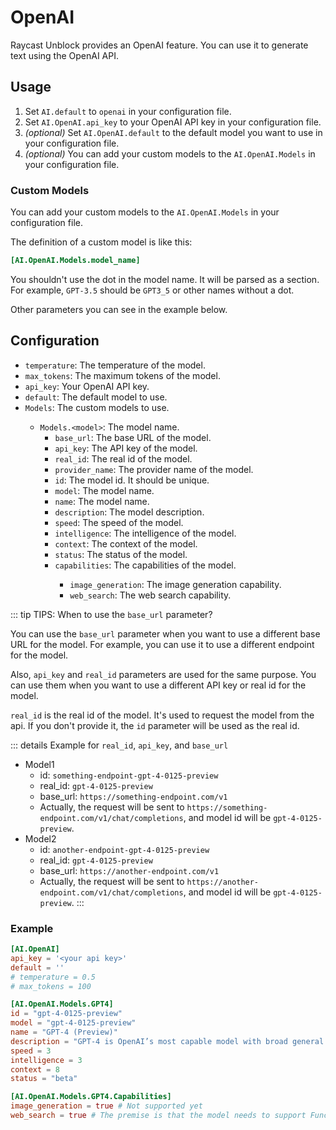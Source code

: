 # OpenAI

Raycast Unblock provides an OpenAI feature. You can use it to generate text using the OpenAI API.

## Usage

1. Set `AI.default` to `openai` in your configuration file.
2. Set `AI.OpenAI.api_key` to your OpenAI API key in your configuration file.
3. *(optional)* Set `AI.OpenAI.default` to the default model you want to use in your configuration file.
4. *(optional)* You can add your custom models to the `AI.OpenAI.Models` in your configuration file.

### Custom Models

You can add your custom models to the `AI.OpenAI.Models` in your configuration file.

The definition of a custom model is like this:

```toml
[AI.OpenAI.Models.model_name]
```

You shouldn't use the dot in the model name. It will be parsed as a section. For example, `GPT-3.5` should be `GPT3_5` or other names without a dot.

Other parameters you can see in the example below.

## Configuration

- `temperature`: The temperature of the model. <Badge type="info" text="Optional" />
- `max_tokens`: The maximum tokens of the model. <Badge type="info" text="Optional" />
- `api_key`: Your OpenAI API key.
- `default`: The default model to use. <Badge type="info" text="Optional" />
- `Models`: The custom models to use. <Badge type="info" text="Optional" />
  - `Models.<model>`: The model name.
    - `base_url`: The base URL of the model. <Badge type="info" text="Optional" /> <Badge type="warning" text="^v0.5.0-beta.2" />
    - `api_key`: The API key of the model. <Badge type="info" text="Optional" /> <Badge type="warning" text="^v0.5.0-beta.2" />
    - `real_id`: The real id of the model. <Badge type="info" text="Optional" /> <Badge type="warning" text="^v0.5.0-beta.2" />
    - `provider_name`: The provider name of the model. <Badge type="info" text="Optional" /> <Badge type="warning" text="^v0.5.0-beta.2" />
    - `id`: The model id. It should be unique.
    - `model`: The model name.
    - `name`: The model name.
    - `description`: The model description.
    - `speed`: The speed of the model.
    - `intelligence`: The intelligence of the model.
    - `context`: The context of the model.
    - `status`: The status of the model. <Badge type="info" text="Optional" />
    - `capabilities`: The capabilities of the model. <Badge type="info" text="Optional" />
      - `image_generation`: The image generation capability. <Badge type="info" text="Optional" />
      - `web_search`: The web search capability. <Badge type="info" text="Optional" />

::: tip TIPS: When to use the `base_url` parameter?

You can use the `base_url` parameter when you want to use a different base URL for the model. For example, you can use it to use a different endpoint for the model.

Also, `api_key` and `real_id` parameters are used for the same purpose. You can use them when you want to use a different API key or real id for the model.

`real_id` is the real id of the model. It's used to request the model from the api. If you don't provide it, the `id` parameter will be used as the real id.

::: details Example for `real_id`, `api_key`, and `base_url`

- Model1
  - id: `something-endpoint-gpt-4-0125-preview`
  - real_id: `gpt-4-0125-preview`
  - base_url: `https://something-endpoint.com/v1`
  - Actually, the request will be sent to `https://something-endpoint.com/v1/chat/completions`, and model id will be `gpt-4-0125-preview`.
- Model2
  - id: `another-endpoint-gpt-4-0125-preview`
  - real_id: `gpt-4-0125-preview`
  - base_url: `https://another-endpoint.com/v1`
  - Actually, the request will be sent to `https://another-endpoint.com/v1/chat/completions`, and model id will be `gpt-4-0125-preview`.
:::

### Example

```toml
[AI.OpenAI]
api_key = '<your api key>'
default = ''
# temperature = 0.5
# max_tokens = 100

[AI.OpenAI.Models.GPT4]
id = "gpt-4-0125-preview"
model = "gpt-4-0125-preview"
name = "GPT-4 (Preview)"
description = "GPT-4 is OpenAI’s most capable model with broad general knowledge, allowing it to follow complex instructions and solve difficult problems.\n"
speed = 3
intelligence = 3
context = 8
status = "beta"

[AI.OpenAI.Models.GPT4.Capabilities]
image_generation = true # Not supported yet
web_search = true # The premise is that the model needs to support Function Call.
```
